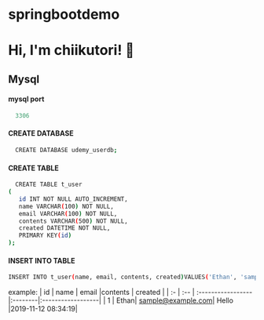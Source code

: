 # springbootdemo
# Hi, I'm chiikutori! 👋
## Mysql
#### mysql port
```m
  3306
```
#### CREATE DATABASE
```bash
  CREATE DATABASE udemy_userdb;
```
#### CREATE TABLE
```bash
  CREATE TABLE t_user
(
   id INT NOT NULL AUTO_INCREMENT,
   name VARCHAR(100) NOT NULL,
   email VARCHAR(100) NOT NULL,
   contents VARCHAR(500) NOT NULL,
   created DATETIME NOT NULL,
   PRIMARY KEY(id)
);
```
#### INSERT INTO TABLE
```bash
INSERT INTO t_user(name, email, contents, created)VALUES('Ethan', 'sample@example.com', 'Hello', '2019-11-12 08:34:19');
```
example:
| id | name |       email       |contents |      created      |
| :- | :--  | :-----------------|:--------|:------------------|
|  1 | Ethan| sample@example.com|  Hello  |2019-11-12 08:34:19|
